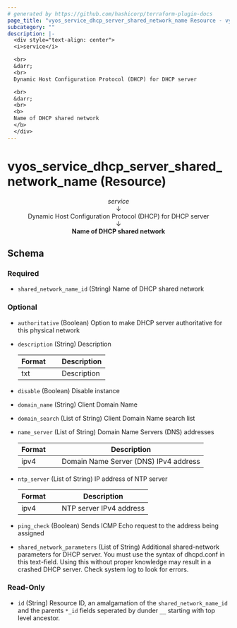 ```yaml
---
# generated by https://github.com/hashicorp/terraform-plugin-docs
page_title: "vyos_service_dhcp_server_shared_network_name Resource - vyos"
subcategory: ""
description: |-
  <div style="text-align: center">
  <i>service</i>

  <br>
  &darr;
  <br>
  Dynamic Host Configuration Protocol (DHCP) for DHCP server

  <br>
  &darr;
  <br>
  <b>
  Name of DHCP shared network
  </b>
  </div>
---
```


# vyos_service_dhcp_server_shared_network_name (Resource)

<div style="text-align: center">
<i>service</i>

<br>
&darr;
<br>
Dynamic Host Configuration Protocol (DHCP) for DHCP server

<br>
&darr;
<br>
<b>
Name of DHCP shared network
</b>
</div>



<!-- schema generated by tfplugindocs -->
## Schema

### Required

- `shared_network_name_id` (String) Name of DHCP shared network

### Optional

- `authoritative` (Boolean) Option to make DHCP server authoritative for this physical network
- `description` (String) Description

    |  Format &emsp; | Description  |
    |----------|---------------|
    |  txt  &emsp; |  Description  |
- `disable` (Boolean) Disable instance
- `domain_name` (String) Client Domain Name
- `domain_search` (List of String) Client Domain Name search list
- `name_server` (List of String) Domain Name Servers (DNS) addresses

    |  Format &emsp; | Description  |
    |----------|---------------|
    |  ipv4  &emsp; |  Domain Name Server (DNS) IPv4 address  |
- `ntp_server` (List of String) IP address of NTP server

    |  Format &emsp; | Description  |
    |----------|---------------|
    |  ipv4  &emsp; |  NTP server IPv4 address  |
- `ping_check` (Boolean) Sends ICMP Echo request to the address being assigned
- `shared_network_parameters` (List of String) Additional shared-network parameters for DHCP server. You must use the syntax of dhcpd.conf in this text-field. Using this without proper knowledge may result in a crashed DHCP server. Check system log to look for errors.

### Read-Only

- `id` (String) Resource ID, an amalgamation of the `shared_network_name_id` and the parents `*_id` fields seperated by dunder `__` starting with top level ancestor.
